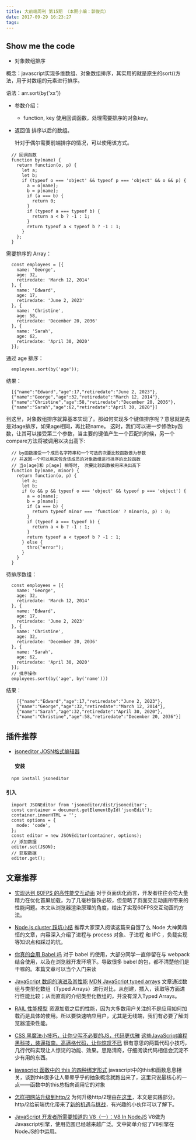 ```yaml
---
title: 大前端周刊 第15期 （本期小编：郭俊兵）
date: 2017-09-29 16:23:27
tags:
---
```

## Show me the code

* 对象数组排序

概念：javascript实现多维数组、对象数组排序，其实用的就是原生的sort()方法，用于对数组的元素进行排序。

语法：arr.sort(by('xx'))

- 参数介绍：
  - function, key
  使用回调函数，处理需要排序的对象key。

- 返回值
  排序以后的数组。

  针对于偶尔需要前端排序的情况，可以使用该方式。

```
  // 回调函数
  function by(name) {
    return function(o, p) {
      let a;
      let b;
      if (typeof o === 'object' && typeof p === 'object' && o && p) {
        a = o[name];
        b = p[name];
        if (a === b) {
          return 0;
        }
        if (typeof a === typeof b) {
          return a < b ? -1 : 1;
        }
        return typeof a < typeof b ? -1 : 1;
      }
    };
  }
```
  需要排序的 Array：
```
  const employees = [{
    name: 'George',
    age: 32,
    retiredate: 'March 12, 2014'
  }, {
    name: 'Edward',
    age: 17,
    retiredate: 'June 2, 2023'
  }, {
    name: 'Christine',
    age: 58,
    retiredate: 'December 20, 2036'
  }, {
    name: 'Sarah',
    age: 62,
    retiredate: 'April 30, 2020'
  }];
```
  通过 age 排序：
```
  employees.sort(by('age'));
```
  结果：
```
  [{"name":"Edward","age":17,"retiredate":"June 2, 2023"},
  {"name":"George","age":32,"retiredate":"March 12, 2014"},
  {"name":"Christine","age":58,"retiredate":"December 20, 2036"},
  {"name":"Sarah","age":62,"retiredate":"April 30, 2020"}]
```
  到这里，对象数组排序就算基本实现了。那如何实现多个键值排序呢？意思就是先是对age排序，如果age相同，再比较name。
	这时，我们可以进一步修改by函数，让其可以接受第二个参数，当主要的键值产生一个匹配的时候，另一个compare方法将被调用以决出高下:
```
  // by函数接受一个成员名字符串和一个可选的次要比较函数做为参数
  // 并返回一个可以用来包含该成员的对象数组进行排序的比较函数
  // 当o[age]和 p[age] 相等时， 次要比较函数被用来决出高下
  function by(name, minor) {
    return function(o, p) {
      let a;
      let b;
      if (o && p && typeof o === 'object' && typeof p === 'object') {
        a = o[name];
        b = p[name];
        if (a === b) {
          return typeof minor === 'function' ? minor(o, p) : 0;
        }
        if (typeof a === typeof b) {
          return a < b ? -1 : 1;
        }
        return typeof a < typeof b ? -1 : 1;
      } else {
        thro("error");
      }
    }
  }
```
  待排序数组：
```
  const employees = [{
    name: 'George',
    age: 32,
    retiredate: 'March 12, 2014'
  }, {
    name: 'Edward',
    age: 17,
    retiredate: 'June 2, 2023'
  }, {
    name: 'Christine',
    age: 32,
    retiredate: 'December 20, 2036'
  }, {
    name: 'Sarah',
    age: 62,
    retiredate: 'April 30, 2020'
  }];
  // 排序操作
  employees.sort(by('age', by('name')))
```
  结果：
```
	[{"name":"Edward","age":17,"retiredate":"June 2, 2023"},
	{"name":"George","age":32,"retiredate":"March 12, 2014"},
	{"name":"Sarah","age":32,"retiredate":"April 30, 2020"},
	{"name":"Christine","age":58,"retiredate":"December 20, 2036"}]
```

## 插件推荐
- [jsoneditor JOSN格式编辑器](https://github.com/josdejong/jsoneditor/)
  #### 安装 
```
  npm install jsoneditor
```

  #### 引入 
```
  import JSONEditor from 'jsoneditor/dist/jsoneditor';
  const container = document.getElementById('jsonEdit');
  container.innerHTML = '';
  const options = {
    mode: 'code',
  };
  const editor = new JSONEditor(container, options);
  // 添加数据
  editor.set(JSON);
  // 获取数据
  editor.get();
```

## 文章推荐

- [实现达到 60FPS 的高性能交互动画](https://mp.weixin.qq.com/s?__biz=MzAwNTAzMjcxNg==&mid=2651425040&idx=1&sn=523695a371f87ce6f4f1c003ef937f0b&chksm=80dff773b7a87e65fa93ce9f059d3b1f6af1c2115c3bf5356357f25fab730cab4f8ae67cb70d&mpshare=1&scene=1&srcid=0929ZyVAlRQeJ9EX6qEuuq5C#rd)
	对于页面优化而言，开发者往往会花大量精力在优化首屏加载，为了几毫秒锱铢必较，但忽略了页面交互动画所带来的性能问题。本文从浏览器渲染原理的角度，给出了实现60FPS交互动画的方法。

- [Node.js cluster 踩坑小结](https://zhuanlan.zhihu.com/p/27069865)
	推荐大家深入阅读这篇来自饿了么 Node 大神黄鼎恒的文章，内容深入介绍了进程与 process 对象、子进程 和 IPC ，负载实现等知识点和踩过的坑。

- [你真的会用 Babel 吗](https://juejin.im/post/59b9ffa8f265da06710d8e89)
	对于 babel 的使用，大部分同学一直停留在与 webpack 结合使用，以及在浏览器开发环境下。导致很多 babel 的包，都不清楚他们是干嘛的。本篇文章可以当个入门来读

- [JavaScript 数组的演进及其性能](http://www.zcfy.cc/article/diving-deep-into-javascript-array-8211-evolution-038-performance-void-canvas-4202.html?t=new)
[MDN JavaScript typed arrays](https://developer.mozilla.org/zh-CN/docs/Web/JavaScript/Typed_arrays)
	文章通过数组与类型化数组（Typed Arrays）进行对比，从创建，插入，读取等方面进行性能比较；从而直观的介绍类型化数组的，并没有深入Typed Arrays。

- [RAIL 性能模型](http://web.jobbole.com/86941/)
	资源加载之后的性能，因为大多数用户关注的不是应用如何加载而是具体的使用。所以要快速响应用户，尤其是无线端，我们有必要了解浏览器渲染性能。

- [CSS 黑魔法小技巧，让你少写不必要的JS，代码更优雅](https://segmentfault.com/a/1190000011354975)
	[这些JavaScript编程黑科技，装逼指南，高逼格代码，让你惊叹不已](https://github.com/jawil/blog/issues/24)
	很有意思的两篇代码小技巧，几行代码实现让人惊诧的功能、效果。思路清奇，仔细阅读代码相信会沉淀不少有用的东西。

- [javascript 函数中的 this 的四种绑定形式](http://web.jobbole.com/92207/)
 	javascript中的this和函数息息相关，谈到this很多让人晕晕乎乎的抽象概念就跑出来了，这里只说最核心的一点——函数中的this总指向调用它的对象

- [怎样把网站升级到http/2](https://fed.renren.com/2017/09/23/http2/)
	为何升级http/2理由[在这里](https://fed.renren.com/2017/09/03/upgrade-to-https/)，本文是实践部分。http/2给前端优化带来了[新的机遇与挑战](https://imququ.com/post/http2-new-opportunities-and-challenges.html)，有兴趣的小伙伴可以了解下。

- [JavaScript 开发者所需要知道的 V8（一）：V8 In NodeJS](https://segmentfault.com/a/1190000007484357)
	V8做为Javascript引擎，使用范围已经越来越广泛。文中简单介绍了V8引擎在NodeJS的中运用。
